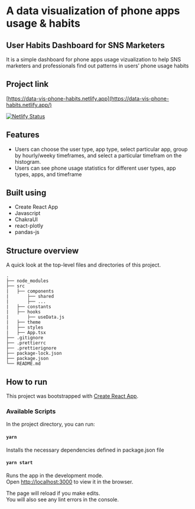 # A data visualization of phone apps usage & habits

## User Habits Dashboard for SNS Marketers

It is a simple dashboard for phone apps usage vizualization to help SNS marketers and professionals find out patterns in users’ phone usage habits

## Project link

[https://data-vis-phone-habits.netlify.app](https://data-vis-phone-habits.netlify.app/)

[![Netlify Status](https://api.netlify.com/api/v1/badges/29c5beed-4db7-40c0-904f-98f3fd874e94/deploy-status)](https://app.netlify.com/sites/data-vis-phone-habits/deploys)

## Features

- Users can choose the user type, app type, select particular app, group by hourly/weeky timeframes, and select a particular timefram on the histogram.
- Users can see phone usage statistics for different user types, app types, apps, and timeframe

## Built using

- Create React App
- Javascript
- ChakraUI
- react-plotly
- pandas-js

## Structure overview

A quick look at the top-level files and directories of this project.

    .
    ├── node_modules
    ├── src
    |   ├── components
    |       ├── shared
    |       ├── ...
    |   ├── constants
    |   ├── hooks
    |       ├── useData.js
    |   ├── theme
    |   ├── styles
    |   ├── App.tsx
    ├── .gitignore
    ├── .prettierrc
    ├── .prettierignore
    ├── package-lock.json
    ├── package.json
    └── README.md

## How to run

This project was bootstrapped with [Create React App](https://github.com/facebook/create-react-app).

### Available Scripts

In the project directory, you can run:

#### `yarn`

Installs the necessary dependencies defined in package.json file

#### `yarn start`

Runs the app in the development mode.\
Open [http://localhost:3000](http://localhost:3000) to view it in the browser.

The page will reload if you make edits.\
You will also see any lint errors in the console.
